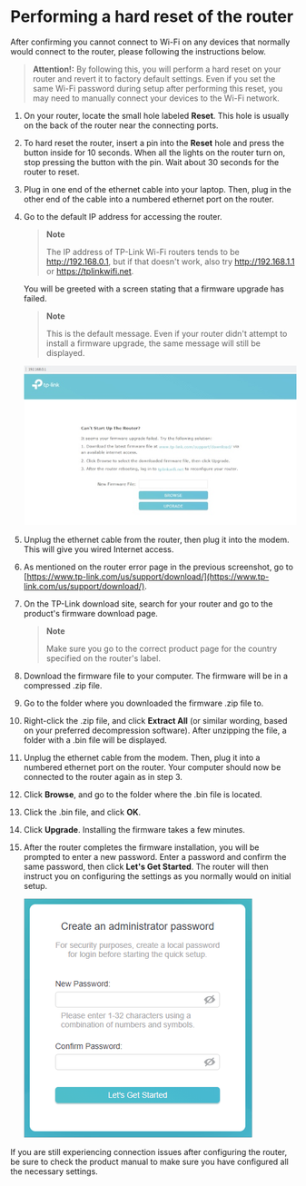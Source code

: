 # Performing a hard reset of the router

After confirming you cannot connect to Wi-Fi on any devices that normally would connect to the router, please following the instructions below.

> **Attention!:** By following this, you will perform a hard reset on your router and revert it to factory default settings. Even if you set the same Wi-Fi password during setup after performing this reset, you may need to manually connect your devices to the Wi-Fi network.

1. On your router, locate the small hole labeled **Reset**. This hole is usually on the back of the router near the connecting ports.

2. To hard reset the router, insert a pin into the **Reset** hole and press the button inside for 10 seconds. When all the lights on the router turn on, stop pressing the button with the pin. Wait about 30 seconds for the router to reset.

3. Plug in one end of the ethernet cable into your laptop. Then, plug in the other end of the cable into a numbered ethernet port on the router.

4. Go to the default IP address for accessing the router. 

    > **Note**
    > 
    > The IP address of TP-Link Wi-Fi routers tends to be http://192.168.0.1, but if that doesn't work, also try http://192.168.1.1 or https://tplinkwifi.net.

    You will be greeted with a screen stating that a firmware upgrade has failed.

    > **Note**
    > 
    > This is the default message. Even if your router didn't attempt to install a firmware upgrade, the same message will still be displayed.

    ![TP-Link router error message](https://github.com/josh-wong/tplink-router-hard-reset/blob/main/docs/assets/screenshots/tp-link_router_error_message.jpg?raw=true)

5. Unplug the ethernet cable from the router, then plug it into the modem. This will give you wired Internet access.

6. As mentioned on the router error page in the previous screenshot, go to [https://www.tp-link.com/us/support/download/](https://www.tp-link.com/us/support/download/).

7. On the TP-Link download site, search for your router and go to the product's firmware download page.

    > **Note**
    > 
    > Make sure you go to the correct product page for the country specified on the router's label.

8. Download the firmware file to your computer. The firmware will be in a compressed .zip file.

9. Go to the folder where you downloaded the firmware .zip file to.

10. Right-click the .zip file, and click **Extract All** (or similar wording, based on your preferred decompression software). After unzipping the file, a folder with a .bin file will be displayed.

11. Unplug the ethernet cable from the modem. Then, plug it into a numbered ethernet port on the router. Your computer should now be connected to the router again as in step 3.

12. Click **Browse**, and go to the folder where the .bin file is located. 

13. Click the .bin file, and click **OK**.

14. Click **Upgrade**. Installing the firmware takes a few minutes. 

15. After the router completes the firmware installation, you will be prompted to enter a new password. Enter a password and confirm the same password, then click **Let's Get Started**. The router will then instruct you on configuring the settings as you normally would on initial setup.

    ![TP-Link router password confirmation](https://github.com/josh-wong/tplink-router-hard-reset/blob/main/docs/assets/screenshots/tp-link_router_password_confirmation.png?raw=true)

If you are still experiencing connection issues after configuring the router, be sure to check the product manual to make sure you have configured all the necessary settings.